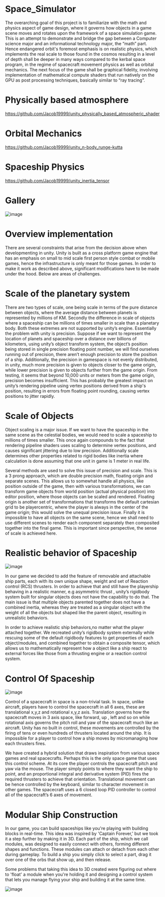 # Space_Simulator

The overarching goal of this project is to familiarize with the math and physics aspect of game design, where it governs how objects in a game scene moves and rotates upon the framework of a space simulation game. This is an attempt to demonstrate and bridge the gap between a Computer science major and an informational technology major, the “math” part. Hence endangered orbit's foremost emphasis is on realistic physics, which implements the real scale to those found in the cosmos resulting in a level of depth shall be deeper in many ways compared to the kerbal space program, in the regime of spacecraft movement physics as well as orbital mechanics. The next focus of the game shall be graphical fidelity, involving implementation of mathematical compute shaders that run natively on the GPU as post processing techniques, basically similar to “ray tracing”.

# Physically based atmosphere  

https://github.com/Jacob19999/unity_physically_based_atmospheric_shader

# Orbital Mechanics

https://github.com/Jacob19999/unity_n-body_runge-kutta

# Spaceship Physics

https://github.com/Jacob19999/unity_inertia_tensor

# Gallery

![image](https://github.com/Jacob19999/Space_Simulator/assets/26366586/a4be09d7-ec7c-4311-acc0-f5f90dcfc51f)

# Overview implementation

There are several constraints that arise from the decision above when developmenting in unity. Unity is built as a cross platform game engine that has an emphasis on small to mid scale first person style combat or mobile games, hence the infrastructure is only meant for those games. In order to make it work as described above, significant modifications have to be made under the hood. Below are areas of challenges.

# Scale of the planetary system

There are two types of scale, one being scale in terms of the pure distance between objects, where the average distance between planets is represented by millions of KM. Secondly the difference in scale of objects where a spaceship can be millions of times smaller in scale than a planetary body. Both these extremes are not supported by unity’s engine. Essentially the problem with unity is precision. Suppose if we want to represent the location of planets and spaceship over a distance over billions of kilometers, using unity’s object transform system, the object’s position being stored in single precision floating point number, we will find ourselves running out of precision, there aren’t enough precision to store the position of a ship. Additionally, the precision in gamespace is not evenly distributed, in unity, much more precision is given to objects closer to the game origin, while lower precision is given to objects further from the game origin. From testing, it seems that beyond 10,000 units or meters from the game origin, precision becomes insufficient. This has probably the greatest impact on unity’s rendering pipeline using vertex positions derived from a ship's position, resulting in errors from floating point rounding, causing vertex positions to jitter rapidly. 

# Scale of Objects

Object scaling is a major issue. If we want to have the spaceship in the same scene as the celestial bodies, we would need to scale a spaceship to millions of times smaller. This once again compounds to the fact that rendering pipeline shaders uses scaling to determine vertex positions, and causes significant jittering due to low precision. Additionally scale determines other properties related to rigid bodies like inertia where calculation is done assuming that one unit in game is 1 meter in real life. 

Several methods are used to solve this issue of precision and scale. This is a 3 prong approach, which are double precision math, floating origin and separate scenes. This allows us to somewhat handle all physics, like position outside of the game, then with various transformations, we can transform game objects from world position (actual physical position) into editor position, where those objects can be scaled and rendered. Floating origin is another set of transformations that transforms the default cartesian grid to be playercentric,  where the player is always in the center of the game origin; this would solve the unequal precision issue. Finally it is impossible to have all objects on the same scene, hence we shall need to use different scenes to render each component separately then composited together into the final game. This is important since perspective, the sense of scale is achieved here. 

# Realistic behavior of Spaceship

![image](https://github.com/Jacob19999/Space_Simulator/assets/26366586/15eb9337-8f23-4f49-b93d-7e573245f63b)

In our game we decided to add the feature of removable and attachable ship parts, each with its own unique shape, weight and set of Reaction control (RCS) thrusters. In order to achieve that and still have the playership behaving in a realistic manner, e.g asymmetric thrust , unity’s rigidbody system built for singular objects does not have the capability to do that. The main issue is that multiple objects parented together does not have a combined inertia, whereas they are treated as a singular object with the weight of all the objects but shaped like the parent object, resulting in unrealistic behaviors. 
	 
In order to achieve realistic ship behaviors,no matter what the player attached together. We recreated unity’s rigidbody system externally while rescuing some of the default rigidbody features to get properties of each object/modules, and combined together to obtain a composite tensor, which allows us to mathematically represent how a object like a ship react to external forces like those from a thrusting engine or a reaction control system.

# Control Of Spaceship

![image](https://github.com/Jacob19999/Space_Simulator/assets/26366586/97c10553-b3fc-4812-9c54-b7c2329f3db7)

Control of a spacecraft in space is a non-trivial task. In space, unlike aircraft, players have to control the spacecraft in all 6 axes, these are translational x,y,z and rotational x,y,z axis. Translation governs how the spacecraft moves in 3 axis space, like forward, up , left and so on while rotational axis governs the pitch roll and yaw of the spacecraft much like an aircraft. Unity has no built in control, these movements are controlled by the firing of tens or even hundreds of thrusters located around the ship. It is impossible for a player to control how a ship moves by micromanaging how each thrusters fires.

We have created a hybrid solution that draws inspiration from various space games and real spacecrafts. Perhaps this is the only space game that uses this control scheme. At its core the player controls the spacecraft pitch and yaw via the mouse. The player simply points to where they want the ship to point, and an proportional integral and derivative system (PID) fires the required thrusters to achieve that orientation. Translational movement can be hence controlled by the keyboard, similar to character movement in other games. The spacecraft uses a 6 closed loop PID controller to control all of the spacecraft’s 6 axes of movement. 

# Modular Ship Construction


In our game, you can build spaceships like you're playing with building blocks in real-time. This idea was inspired by 'Captain Forever,' but we took it a step further by making it in 3D. Each part of the ship, which we call modules, was designed to easily connect with others, forming different shapes and functions. These modules can attach or detach from each other during gameplay. To build a ship you simply click to select a part, drag it over one of the orbs that show up, and then release.

Some problems that taking this idea to 3D created were figuring out where to 'float' a module when you're holding it and designing a control system that lets you manage flying your ship and building it at the same time.

![image](https://github.com/Jacob19999/Space_Simulator/assets/26366586/6e823e86-c267-4005-ae8f-53361b0c1f93)



